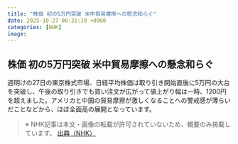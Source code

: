 ```yaml
---
title: "株価 初の5万円突破 米中貿易摩擦への懸念和らぐ"
date: 2025-10-27 06:31:19 +0900
categories: [NHK]
image: 
---
```

## 株価 初の5万円突破 米中貿易摩擦への懸念和らぐ

週明けの27日の東京株式市場、日経平均株価は取り引き開始直後に5万円の大台を突破し、午後の取り引きでも買い注文が広がって値上がり幅は一時、1200円を超えました。アメリカと中国の貿易摩擦が激しくなることへの警戒感が薄らいだことなどから、ほぼ全面高の展開となっています。

> ※ NHK記事は本文・画像の転載が許可されていないため、概要のみ掲載しています。
[出典（NHK）](http://www3.nhk.or.jp/news/html/20251027/k10014960351000.html)
